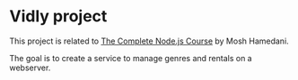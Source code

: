 # Vidly project
This project is related to
[The Complete Node.js Course](https://codewithmosh.com/p/the-complete-node-js-course)
by Mosh Hamedani.

The goal is to create a service to manage genres and rentals on a webserver.
